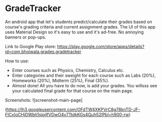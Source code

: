 # GradeTracker
An android app that let's students predict/calculate their grades based on course's grading criteria and current assignment grades.
The UI of this app uses Material Design so it's easy to use and it's ad-free. No annoying banners or pop-ups.

Link to Google Play store: https://play.google.com/store/apps/details?id=com.bhoiwala.grades.gradetracker

How to use:
- Enter courses such as Physics, Chemistry, Calculus etc.
- Enter categories and their sweight for each course such as Labs (20%), Homeworks (20%), Midterm (25%), Final (35%).
- Almost done! All you have to do now, is add your grades. You willsss see your calculated final grade for that course on the main page.

Screenshots:
![screenshot-main-page]

(https://lh3.googleusercontent.com/OFdTW4XKPVrC8g78knTD-JF-FICxIoCHjDWbh1sjpjlfVDwO4v7TtdkKGs4Quh52lPbl=h900-rw)



